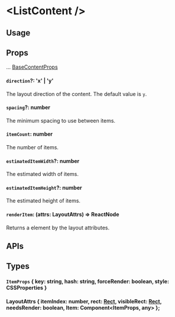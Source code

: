 # \<ListContent />

## Usage

## Props

... [BaseContentProps](types.md#basecontentprops)

#### `direction`?: 'x' | 'y'

The layout direction of the content. The default value is `y`.

#### `spacing`?: number

The minimum spacing to use between items.

#### `itemCount`: number

The number of items.

#### `estimatedItemWidth`?: number

The estimated width of items.

#### `estimatedItemHeight`?: number

The estimated height of items.

#### `renderItem`: (attrs: LayoutAttrs) => ReactNode

Returns a element by the layout attributes.

## APIs

## Types

#### `ItemProps` { key: string, hash: string, forceRender: boolean, style: CSSProperties }

#### LayoutAttrs { itemIndex: number, rect: [Rect](types.md#rect--x-number-y-number-width-number-height-number-), visibleRect: [Rect](types.md#rect--x-number-y-number-width-number-height-number-), needsRender: boolean, Item: Component<ItemProps, any> };
